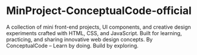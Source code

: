 # MinProject-ConceptualCode-official
A collection of mini front-end projects, UI components, and creative design experiments crafted with HTML, CSS, and JavaScript. Built for learning, practicing, and sharing innovative web design concepts. By ConceptualCode – Learn by doing. Build by exploring.
